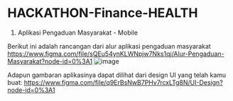 # HACKATHON-Finance-HEALTH

1. Aplikasi Pengaduan Masyarakat - Mobile

Berikut ini adalah rancangan dari alur aplikasi pengaduan masyarakat
https://www.figma.com/file/sQEu54ynKLWNpjw7Nks1qj/Alur-Pengaduan-Masyarakat?node-id=0%3A1
![image](https://user-images.githubusercontent.com/68066714/197373169-0e60be7d-4ed2-4972-a38a-1c1897c82d69.png)


Adapun gambaran aplikasinya dapat dilihat dari design UI yang telah kamu buat:
https://www.figma.com/file/q9ErBsNwB7PHv7rcxLTg8N/UI-Design?node-id=0%3A1
